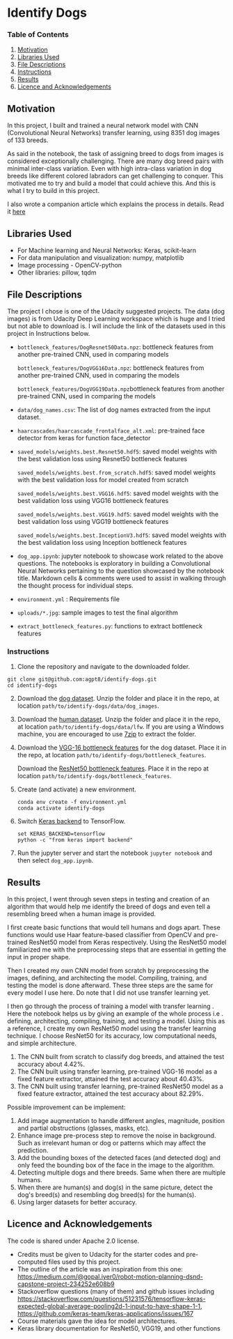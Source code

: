 # Identify Dogs

### Table of Contents

1. [Motivation](#motivation)
2. [Libraries Used](#libraries)
3. [File Descriptions](#files)
4. [Instructions](#instructions)
5. [Results](#results)
6. [Licence and Acknowledgements](#license_acknowledgements)

<a name="motivation"></a>
## Motivation

In this project, I built and trained a neural network model with CNN
 (Convolutional Neural Networks) transfer learning, using 8351 dog images of 133 breeds.
 
 As said in the notebook, the task of assigning breed to dogs from images is
considered exceptionally challenging. There are many dog breed pairs with
minimal inter-class variation. Even with high intra-class variation in dog
breeds like different colored labradors can get challenging to conquer. 
This motivated me to try and build a model that could achieve this. And this
 is what I try to build in this project.

I also wrote a companion article which explains the process in details. Read
 it [here](https://medium.com/@ayush.gpt8/identifying-dogs-using-cnn-transfer-learning-b021af7d7d2b)
     
<a name="libraries"></a>
## Libraries Used
- For Machine learning and Neural Networks: Keras, scikit-learn
- For data manipulation and visualization: numpy, matplotlib
- Image processing - OpenCV-python
- Other libraries: pillow, tqdm

<a name="files"></a>
## File Descriptions 

The project I chose is one of the Udacity suggested projects. The data (dog images) is from Udacity Deep Learning workspace which is huge and I tried but not able to download is. I will include the link of the datasets used in this project in Instructions below.

- `bottleneck_features/DogResnet50Data.npz`: bottleneck features from another
 pre-trained CNN, used in comparing models
 
    `bottleneck_features/DogVGG16Data.npz`: bottleneck features from another
  pre-trained CNN, used in comparing the models
 
    `bottleneck_features/DogVGG19Data.npz`bottleneck features from another
  pre-trained CNN, used in comparing the models

- `data/dog_names.csv`: The list of dog names extracted from the input
 dataset.

- `haarcascades/haarcascade_frontalface_alt.xml`: pre-trained face detector
 from keras for function face_detector

- `saved_models/weights.best.Resnet50.hdf5`: saved model weights with the best validation loss using Resnet50 bottleneck features
    
  `saved_models/weights.best.from_scratch.hdf5`: saved model weights with
    the best validation loss for model created from scratch

  `saved_models/weights.best.VGG16.hdf5`: saved model weights with the best
   validation loss using VGG16 bottleneck features
  
  `saved_models/weights.best.VGG19.hdf5`: saved model weights with the best
   validation loss using VGG19 bottleneck features
   
   `saved_models/weights.best.InceptionV3.hdf5`: saved model weights with the
    best validation loss using Inception bottleneck features
    
- `dog_app.ipynb`: jupyter notebook to showcase work related to the above questions. The notebooks is exploratory in building a Convolutional Neural Networks pertaining to the question showcased by the notebook title. Markdown cells & comments were used to assist in walking through the thought process for individual steps.

- `environment.yml` : Requirements file

- `uploads/*.jpg`: sample images to test the final algorithm

- `extract_bottleneck_features.py`: functions to extract bottleneck features

<a name="instructions"></a>
### Instructions

1. Clone the repository and navigate to the downloaded folder.

```commandline
git clone git@github.com:agpt8/identify-dogs.git
cd identify-dogs
```

2. Download the [dog dataset](https://s3-us-west-1.amazonaws.com/udacity-aind/dog-project/dogImages.zip).  Unzip the folder and place it in the repo, at location `path/to/identify-dogs/data/dog_images`. 

3. Download the [human dataset](https://s3-us-west-1.amazonaws.com/udacity-aind/dog-project/lfw.zip).  Unzip the folder and place it in the repo, at location `path/to/identify-dogs/data/lfw`.  If you are using a Windows machine, you are encouraged to use [7zip](http://www.7-zip.org/) to extract the folder. 

4. Download the [VGG-16 bottleneck features](https://s3-us-west-1.amazonaws.com/udacity-aind/dog-project/DogVGG16Data.npz) for the dog dataset. Place it in the repo, at location `path/to/identify-dogs/bottleneck_features`.
   
   Download the [ResNet50 bottleneck features](https://s3-us-west-1.amazonaws.com/udacity-aind/dog-project/DogResnet50Data.npz). Place it in the repo
    at location `path/to/identify-dogs/bottleneck_features`.

5. Create (and activate) a new environment.
    
    ```commandline
    conda env create -f environment.yml
    conda activate identify-dogs
    ```

6. Switch [Keras backend](https://keras.io/backend/) to TensorFlow. 
    ```commandline
    set KERAS_BACKEND=tensorflow
    python -c "from keras import backend"
   ```

7. Run the jupyter server and start the notebook `jupyter notebook` and then
 select `dog_app.ipynb`.

<a name="results"></a>
## Results

In this project, I went through seven steps in testing and creation of an
 algorithm that would help me identify the breed of dogs and even tell a  resembling breed when a human image is provided.

I first create basic functions that would tell humans and dogs apart. 
These functions would use Haar feature-based classifier from OpenCV and pre-trained ResNet50 model from Keras respectively. Using the ResNet50 model familiarized me with the preprocessing steps that are essential in getting the input in proper shape.

Then I created my own CNN model from scratch by preprocessing the images, defining, and architecting the model. Compiling, training, and testing the model is done afterward. These three steps are the same for every model I use here. Do note that I did not use transfer learning yet.

I then go through the process of training a model with transfer learning
. Here the notebook helps us by giving an example of the whole process i.e
. defining, architecting, compiling, training, and testing a model. Using this as a reference, I create my own ResNet50 model using the transfer learning technique. I choose ResNet50 for its accuracy, low computational needs, and simple architecture.

1. The CNN built from scratch to classify dog breeds, and attained the test accuracy about 4.42%.
2. The CNN built using transfer learning, pre-trained VGG-16 model as a fixed feature extractor, attained the test accuracy about 40.43%.
2. The CNN built using transfer learning, pre-trained ResNet50 model as a fixed feature extractor, attained the test accuracy about 82.29%.

Possible improvement can be implement:
1. Add image augmentation to handle different angles, magnitude, position and
 partial obstructions (glasses, masks, etc).
2. Enhance image pre-process step to remove the noise in background. Such as
 irrelevant human or dog or patterns which may affect the prediction.
3. Add the bounding boxes of the detected faces (and detected dog) and only feed the bounding box of the face in the image to the algorithm.
4. Detecting multiple dogs and there breeds. Same when there are multiple humans.
5. When there are human(s) and dog(s) in the same picture, detect the dog's breed(s) and resembling dog breed(s) for the human(s).
6. Using larger datasets for better accuracy.

<a name="license_acknowledgements"></a>
## Licence and Acknowledgements

The code is shared under Apache 2.0 license.

- Credits must be given to Udacity for the starter codes and pre-computed files used by this project.
- The outline of the article was an inspiration from this one: https://medium.com/@gopal.iyer0/robot-motion-planning-dsnd-capstone-project-234252e608b9
- Stackoverflow questions (many of them) and github issues including https://stackoverflow.com/questions/51231576/tensorflow-keras-expected-global-average-pooling2d-1-input-to-have-shape-1-1, https://github.com/keras-team/keras-applications/issues/167
- Course materials gave the idea for model architectures.
- Keras library documentation for ResNet50, VGG19, and other functions

